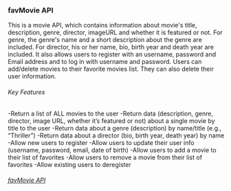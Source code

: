 ### favMovie API ###
This is a movie API, which contains information about movie's title, description, genre, director, imageURL and whether it is featured or not. For genre, the genre's name and a short description about the genre are included. For director, his or her name, bio, birth year and death year are included.
It also allows users to register with an username, password and Email address and to log in with username and password. Users can add/delete movies to their favorite movies list. They can also delete their user information.

###### Key Features ######
-Return a list of ALL movies to the user
-Return data (description, genre, director, image URL, whether it’s featured or not) about a single movie by title to the user
-Return data about a genre (description) by name/title (e.g., “Thriller”)
-Return data about a director (bio, birth year, death year) by name
-Allow new users to register
-Allow users to update their user info (username, password, email, date of birth)
-Allow users to add a movie to their list of favorites
-Allow users to remove a movie from their list of favorites
-Allow existing users to deregister

###### [favMovie API](https://favmovie123.herokuapp.com/) ######